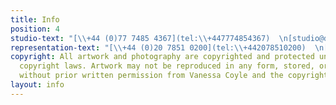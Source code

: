 ```yaml
---
title: Info
position: 4
studio-text: "[\\+44 (0)77 7485 4367](tel:\\+447774854367)  \n[studio@dragonflyscenery.com](mailto:studio@dragonflyscenery.com)"
representation-text: "[\\+44 (0)20 7851 0200](tel:\\+442078510200)  \n[patricia@patriciamcmahon.com](mailto:patricia@patriciamcmahon.com)"
copyright: All artwork and photography are copyrighted and protected under international
  copyright laws. Artwork may not be reproduced in any form, stored, or manipulated
  without prior written permission from Vanessa Coyle and the copyright holders.
layout: info
---
```


